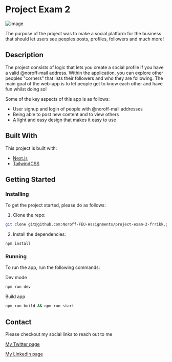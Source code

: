 # Project Exam 2

![image](https://user-images.githubusercontent.com/85999465/273463179-365af159-eae0-4f29-8c3c-3243c920a070.png)

The purpose of the project was to make a social platform for the business that should let users see peoples posts, profiles, followers and much more!

## Description

The project consists of logic that lets you create a social profile if you have a valid @noroff-mail address. Within the application, you can explore other peoples "corners" that lists their followers and who they are following. The main goal of the web-app is to let people get to know each other and have fun whilst doing so!

Some of the key aspects of this app is as follows:

- User signup and login of people with @noroff-mail addresses
- Being able to post new content and to view others
- A light and easy design that makes it easy to use

## Built With

This project is built with:

- [Next.js](https://nextjs.org/)
- [TailwindCSS](https://tailwindcss.com/)

## Getting Started

### Installing

To get the project started, please do as follows:

1. Clone the repo:

```bash
git clone git@github.com:Noroff-FEU-Assignments/project-exam-2-frrikk.git
```

2. Install the dependencies:

```
npm install
```

### Running

To run the app, run the following commands:

Dev mode
```bash
npm run dev
```

Build app
```bash
npm run build && npm run start
```

## Contact

Please checkout my social links to reach out to me

[My Twitter page](https://twitter.com/frikkhex)

[My LinkedIn page](https://www.linkedin.com/in/frikk-alexander/)

